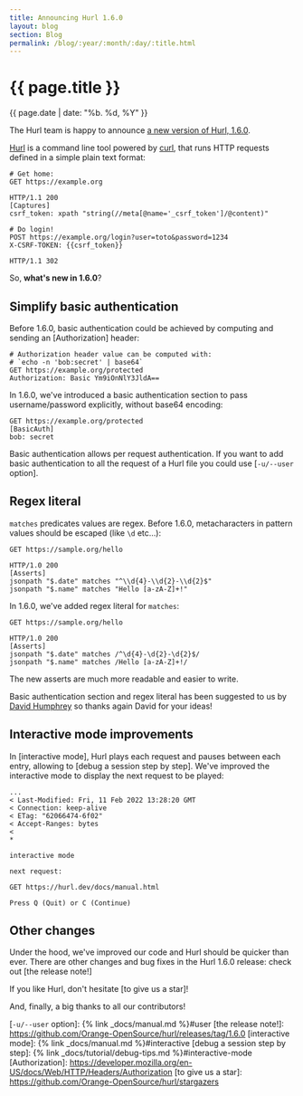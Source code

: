 ```yaml
---
title: Announcing Hurl 1.6.0
layout: blog
section: Blog
permalink: /blog/:year/:month/:day/:title.html
---
```


# {{ page.title }}

<div class="blog-post-date">{{ page.date | date: "%b. %d, %Y" }}</div>

The Hurl team is happy to announce [a new version of Hurl, 1.6.0].

[Hurl] is a command line tool powered by [curl], that runs HTTP requests defined 
in a simple plain text format:

```hurl
# Get home:
GET https://example.org

HTTP/1.1 200
[Captures]
csrf_token: xpath "string(//meta[@name='_csrf_token']/@content)"

# Do login!
POST https://example.org/login?user=toto&password=1234
X-CSRF-TOKEN: {{csrf_token}}

HTTP/1.1 302
```


So, __what's new in 1.6.0__?

## Simplify basic authentication

Before 1.6.0, basic authentication could be achieved by computing and sending
an [Authorization] header:

```hurl
# Authorization header value can be computed with:
# `echo -n 'bob:secret' | base64`
GET https://example.org/protected
Authorization: Basic Ym9iOnNlY3JldA==
```

In 1.6.0, we've introduced a basic authentication section to pass username/password
explicitly, without base64 encoding:

```hurl
GET https://example.org/protected
[BasicAuth]
bob: secret
```

Basic authentication allows per request authentication. If you want to add 
basic authentication to all the request of a Hurl file you could use [`-u/--user` option].

## Regex literal

`matches` predicates values are regex. Before 1.6.0, metacharacters in pattern 
values should be escaped (like `\d` etc...):

```hurl
GET https://sample.org/hello

HTTP/1.0 200
[Asserts]
jsonpath "$.date" matches "^\\d{4}-\\d{2}-\\d{2}$"
jsonpath "$.name" matches "Hello [a-zA-Z]+!"
```

In 1.6.0, we've added regex literal for `matches`:

```hurl
GET https://sample.org/hello

HTTP/1.0 200
[Asserts]
jsonpath "$.date" matches /^\d{4}-\d{2}-\d{2}$/
jsonpath "$.name" matches /Hello [a-zA-Z]+!/
```

The new asserts are much more readable and easier to write.

Basic authentication section and regex literal has been suggested to us 
by [David Humphrey] so thanks again David for your ideas!

## Interactive mode improvements

In [interactive mode], Hurl plays each request and pauses between each entry, 
allowing to [debug a session step by step]. We've improved the interactive 
mode to display the next request to be played:

```
...
< Last-Modified: Fri, 11 Feb 2022 13:28:20 GMT
< Connection: keep-alive
< ETag: "62066474-6f02"
< Accept-Ranges: bytes
< 
* 

interactive mode

next request:

GET https://hurl.dev/docs/manual.html

Press Q (Quit) or C (Continue)
```

## Other changes

Under the hood, we've improved our code and Hurl should be quicker than ever.
There are other changes and bug fixes in the Hurl 1.6.0 release: check out [the release note!]

If you like Hurl, don't hesitate [to give us a star]!

And, finally, a big thanks to all our contributors!

[Hurl]: https://hurl.dev
[curl]: https://curl.se
[a new version of Hurl, 1.6.0]: https://github.com/Orange-OpenSource/hurl/releases/tag/1.6.0
[David Humphrey]: https://github.com/humphd
[`-u/--user` option]: {% link _docs/manual.md %}#user
[the release note!]: https://github.com/Orange-OpenSource/hurl/releases/tag/1.6.0
[interactive mode]: {% link _docs/manual.md %}#interactive
[debug a session step by step]: {% link _docs/tutorial/debug-tips.md %}#interactive-mode
[Authorization]: https://developer.mozilla.org/en-US/docs/Web/HTTP/Headers/Authorization
[to give us a star]: https://github.com/Orange-OpenSource/hurl/stargazers
